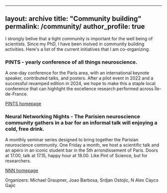 
---
layout: archive
title: "Community building"
permalink: /community/
author_profile: true
---

I strongly belive that a tight community is important for the well being of scientists. Since my PhD, I have been inolved in community building activities. Here's a list of the current initiatives that I am co-organizing.


### PINTS - yearly conference of all things neuroscience.

A one-day conference for the Paris area, with an international keynote speaker, contributed talks, and posters. After a pilot event in 2022 and a successful revamped edition in 2024, we hope to make this a staple local conference that can highlight the excellence research performed across Île-de-France. 

[PINTS homepage](pints.fr) 



### Neural Networking Nights - The Parisien neuroscience community gathers in a bar for an informal talk will enjoying a cold, free drink.

A monthly seminar series designed to bring together the Parisian neuroscience community. One Friday a month, we host a scientific talk and an apéro in an iconic student bar in the 5th arrondissement of Paris. Doors at 17.00, talk at 17.15, happy hour at 18.00. Like Pint of Science, but for researchers.

[NNN homepage]([pints.fr](https://neuralnetworkingnight.github.io/)) 

Organizers: Michael Graupner, Joao Barbosa, Srdjan Ostojic, N Alex Cayco Gajic 
